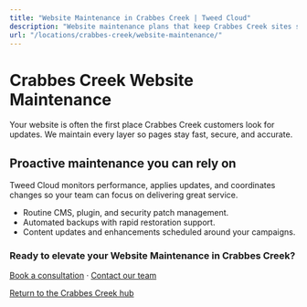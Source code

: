 ```yaml
---
title: "Website Maintenance in Crabbes Creek | Tweed Cloud"
description: "Website maintenance plans that keep Crabbes Creek sites secure and up to date."
url: "/locations/crabbes-creek/website-maintenance/"
---
```


# Crabbes Creek Website Maintenance

Your website is often the first place Crabbes Creek customers look for updates. We maintain every layer so pages stay fast, secure, and accurate.

## Proactive maintenance you can rely on

Tweed Cloud monitors performance, applies updates, and coordinates changes so your team can focus on delivering great service.

- Routine CMS, plugin, and security patch management.
- Automated backups with rapid restoration support.
- Content updates and enhancements scheduled around your campaigns.

### Ready to elevate your Website Maintenance in Crabbes Creek?

[Book a consultation](/consultation/) · [Contact our team](/contact/)

[Return to the Crabbes Creek hub](/locations/crabbes-creek/)
